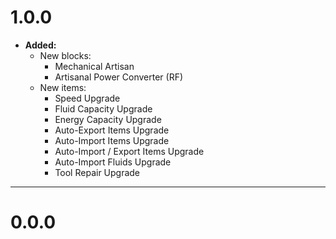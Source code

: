 # 1.0.0

  * **Added:**
    * New blocks:
        * Mechanical Artisan
        * Artisanal Power Converter (RF)
    * New items:
        * Speed Upgrade
        * Fluid Capacity Upgrade
        * Energy Capacity Upgrade
        * Auto-Export Items Upgrade
        * Auto-Import Items Upgrade
        * Auto-Import / Export Items Upgrade
        * Auto-Import Fluids Upgrade
        * Tool Repair Upgrade

---

# 0.0.0